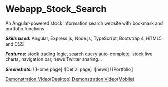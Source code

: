 # Webapp_Stock_Search
An Angular-powered stock information search website with bookmark and portfolio functions

***Skills used:*** Angular, Express.js, Node.js, TypeScript, Bootstrap 4, HTML5 and CSS

***Features:*** stock trading logic, search query auto-complete, stock live charts, navigation bar, news Twitter sharing...

***Sreenshots:***
![Home page]
![Detial page]
![news]
![Portfolio]

[Demonstration Video(Desktop)](https://www.youtube.com/watch?v=tzkWB85ULJY&feature=youtu.be)
[Demonstration Video(Mobile)](https://www.youtube.com/watch?v=LF3T3ghxHDU&feature=youtu.be)

